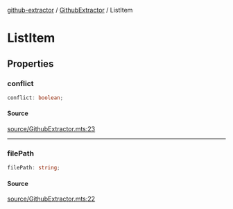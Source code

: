 [github-extractor](../../index.md) / [GithubExtractor](../index.md) / ListItem

# ListItem

## Properties

### conflict

```ts
conflict: boolean;
```

#### Source

[source/GithubExtractor.mts:23](https://github.com/bn-l/GithubExtractor/blob/0fe9471/source/GithubExtractor.mts#L23)

***

### filePath

```ts
filePath: string;
```

#### Source

[source/GithubExtractor.mts:22](https://github.com/bn-l/GithubExtractor/blob/0fe9471/source/GithubExtractor.mts#L22)
